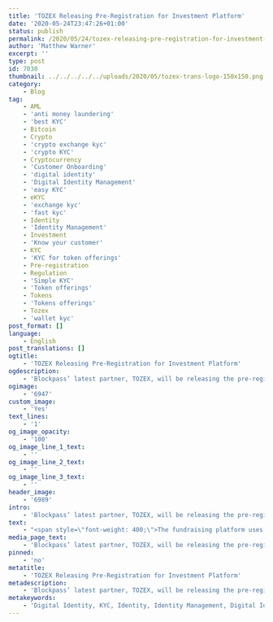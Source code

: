 ```yaml
---
title: 'TOZEX Releasing Pre-Registration for Investment Platform'
date: '2020-05-24T23:47:26+01:00'
status: publish
permalink: /2020/05/24/tozex-releasing-pre-registration-for-investment-platform
author: 'Matthew Warner'
excerpt: ''
type: post
id: 7030
thumbnail: ../../../../../uploads/2020/05/tozex-trans-logo-150x150.png
category:
    - Blog
tag:
    - AML
    - 'anti money laundering'
    - 'best KYC'
    - Bitcoin
    - Crypto
    - 'crypto exchange kyc'
    - 'crypto KYC'
    - Cryptocurrency
    - 'Customer Onboarding'
    - 'digital identity'
    - 'Digital Identity Management'
    - 'easy KYC'
    - eKYC
    - 'exchange kyc'
    - 'fast kyc'
    - Identity
    - 'Identity Management'
    - Investment
    - 'Know your customer'
    - KYC
    - 'KYC for token offerings'
    - Pre-registration
    - Regulation
    - 'Simple KYC'
    - 'Token offerings'
    - Tokens
    - 'Tokens offerings'
    - Tozex
    - 'wallet kyc'
post_format: []
language:
    - English
post_translations: []
ogtitle:
    - 'TOZEX Releasing Pre-Registration for Investment Platform'
ogdescription:
    - 'Blockpass’ latest partner, TOZEX, will be releasing the pre-registration period for its crypto asset investment platform on Monday the 25th May 2020. TOZEX aims to facilitate the tokenization of the economy whilst ensuring compliance with regulations and transparency. '
ogimage:
    - '6947'
custom_image:
    - 'Yes'
text_lines:
    - '1'
og_image_opacity:
    - '100'
og_image_line_1_text:
    - ''
og_image_line_2_text:
    - ''
og_image_line_3_text:
    - ''
header_image:
    - '6989'
intro:
    - 'Blockpass’ latest partner, TOZEX, will be releasing the pre-registration period for its crypto asset investment platform on Monday the 25th May 2020. TOZEX aims to facilitate the tokenization of the economy whilst ensuring compliance with regulations and transparency. '
text:
    - "<span style=\"font-weight: 400;\">The fundraising platform uses blockchain technology to allow small and medium sized enterprises to raise capital. Partnership with Blockpass will simplify investor identification and the <a href=\"http://www.blockpass.org/kyc\">KYC</a> processes whilst ensuring that the company’s focus on compliance remains at the forefront, with 5th AML Directive and GDPR both satisfied.</span>\r\n\r\n<span style=\"font-weight: 400;\">On the following day, Blockpass CEO, Adam Vaziri, and <a href=\"https://tozex.io/\">Tozex</a>’s CEO, Remy Ozcan, will have a virtual fireside chat to talk about the launch, the partnership and compliance with Blockpass COO, Hans Lombardo, moderating.\_</span>\r\n\r\n<span style=\"font-weight: 400;\">This event marks another step towards a world where the process of <a href=\"http://www.blockpass.org/kyc\">KYC</a> and <a href=\"https://www.blockpass.org/2019/10/21/understanding-aml-compliance/\">AML</a> is carried out effortlessly and conveniently so we can maintain safety and security whilst enjoying the benefits of worldwide trade and interactions.</span>\r\n\r\nFor registration, visit <a href=\"https://www.blockpass.org/marketplace/\">https://www.blockpass.org/marketplace/</a>"
media_page_text:
    - 'Blockpass’ latest partner, TOZEX, will be releasing the pre-registration period for its crypto asset investment platform on Monday the 25th May 2020. TOZEX aims to facilitate the tokenization of the economy whilst ensuring compliance with regulations and transparency. '
pinned:
    - 'no'
metatitle:
    - 'TOZEX Releasing Pre-Registration for Investment Platform'
metadescription:
    - 'Blockpass’ latest partner, TOZEX, will be releasing the pre-registration period for its crypto asset investment platform on Monday the 25th May 2020. TOZEX aims to facilitate the tokenization of the economy whilst ensuring compliance with regulations and transparency. '
metakeywords:
    - 'Digital Identity, KYC, Identity, Identity Management, Digital Identity Management, TOZEX, Pre-registration, Crypto, Investment, Regulation, AML, Anti Money Laundering, Tokens offerings, Token offerings, tokens, crypto, bitcoin, cryptocurrency, KYC for token offerings, Know your customer, customer onboarding, ekyc, easy kyc, crypto KYC, exchange kyc, wallet kyc, crypto exchange kyc, fast kyc, best kyc, simple kyc, GDPR, 5th AML Directive, '
---
```

<!DOCTYPE html PUBLIC "-//W3C//DTD HTML 4.0 Transitional//EN" "http://www.w3.org/TR/REC-html40/loose.dtd">
<?xml encoding="UTF-8">
